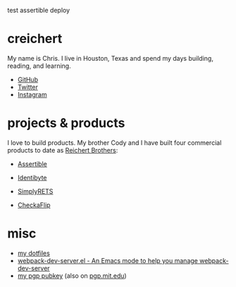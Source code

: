 
test assertible deploy

# creichert

My name is Chris. I live in Houston, Texas and spend my days building, reading,
and learning.

- [GitHub](https://github.com/creichert)
- [Twitter](https://twitter.com/creichert07)
- [Instagram](https://instagram.com/creichert07)

# projects & products

I love to build products. My brother Cody and I have built four commercial
products to date as [Reichert Brothers](https://reichertbrothers.com):

- [Assertible](https://assertible.com)

- [Identibyte](https://identibyte.com)

- [SimplyRETS](https://simplyrets.com)

- [CheckaFlip](https://checkaflip.com)

# misc

- [my dotfiles](https://creichert.io/dotfiles)
- [webpack-dev-server.el - An Emacs mode to help you manage webpack-dev-server](https://creichert.io/webpack-dev-server.el)
- [my pgp pubkey](/assets/pgp_pubkey.asc) (also on [pgp.mit.edu](http://pgp.mit.edu/pks/lookup?op=get&search=0x6BFCA9929955929Bshttp://pgp.mit.edu/pks/lookup?op=get&search=0x6BFCA9929955929B))
